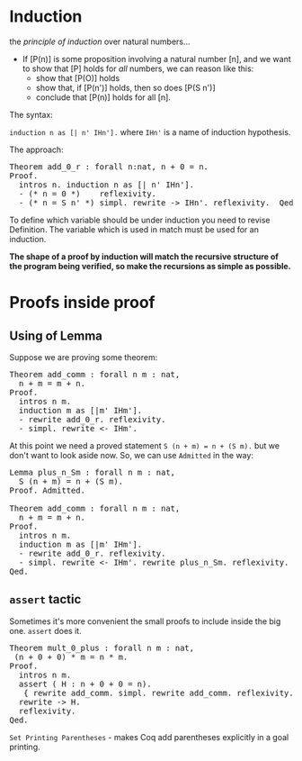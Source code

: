 # Induction 

the _principle of induction_ over natural numbers...
 - If [P(n)] is some proposition involving a natural number [n],
    and we want to show that [P] holds for _all_ numbers, we can reason like this:
    - show that [P(O)] holds
    - show that, if [P(n')] holds, then so does [P(S n')]
    - conclude that [P(n)] holds for all [n].

The syntax:

`induction n as [| n' IHn'].` where `IHn'` is a name of induction hypothesis.

The approach:

<pre>
Theorem add_0_r : forall n:nat, n + 0 = n.
Proof.
  intros n. induction n as [| n' IHn'].
  - (* n = 0 *)    reflexivity.
  - (* n = S n' *) simpl. rewrite -> IHn'. reflexivity.  Qed.
</pre>

To define which variable should be under induction you need to revise Definition. The variable which is used in match must be used for an induction.

**The shape of a proof by induction will match the recursive structure of the program being verified, so make the recursions as simple as possible.**

# Proofs inside proof

## Using of  Lemma

Suppose we are proving some theorem:

<pre>
Theorem add_comm : forall n m : nat,
  n + m = m + n.
Proof. 
  intros n m.
  induction m as [|m' IHm'].
  - rewrite add_0_r. reflexivity.
  - simpl. rewrite <- IHm'. 
</pre>

At this point we need a proved statement `S (n + m) = n + (S m).` but we don't want to look aside  now. So, we can use `Admitted` in the way:

<pre>
Lemma plus_n_Sm : forall n m : nat,
  S (n + m) = n + (S m).
Proof. Admitted.

Theorem add_comm : forall n m : nat,
  n + m = m + n.
Proof. 
  intros n m.
  induction m as [|m' IHm'].
  - rewrite add_0_r. reflexivity.
  - simpl. rewrite <- IHm'. rewrite plus_n_Sm. reflexivity.
Qed.
</pre>

## `assert` tactic

Sometimes it's more convenient the small proofs to include inside the big one. `assert` does it.

<pre>
Theorem mult_0_plus : forall n m : nat,
 (n + 0 + 0) * m = n * m.
Proof.
  intros n m.
  assert ( H : n + 0 + 0 = n).
   { rewrite add_comm. simpl. rewrite add_comm. reflexivity.}
  rewrite -> H.
  reflexivity.
Qed.
</pre>

`Set Printing Parentheses` - makes Coq add parentheses explicitly in a goal printing.